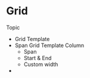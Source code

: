 # Grid

Topic

- Grid Template
- Span Grid Template Column
  - Span
  - Start & End
  - Custom width
- 

